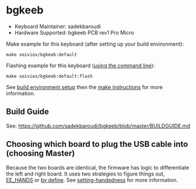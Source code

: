 # bgkeeb

* Keyboard Maintainer: sadekbaroudi
* Hardware Supported: bgkeeb PCB rev1 Pro Micro

Make example for this keyboard (after setting up your build environment):

    make xoiviox/bgkeeb:default

Flashing example for this keyboard ([using the command line](https://docs.qmk.fm/#/newbs_flashing?id=flash-your-keyboard-from-the-command-line)):

    make xoiviox/bgkeeb:default:flash

See [build environment setup](https://docs.qmk.fm/#/getting_started_build_tools) then the [make instructions](https://docs.qmk.fm/#/getting_started_make_guide) for more information.

## Build Guide

See:
https://github.com/sadekbaroudi/bgkeeb/blob/master/BUILDGUIDE.md

## Choosing which board to plug the USB cable into (choosing Master)

Because the two boards are identical, the firmware has logic to differentiate the left and right board. It uses two strategies to figure things out, [EE_HANDS](https://docs.qmk.fm/#/feature_split_keyboard?id=handedness-by-eeprom) or [by define](https://docs.qmk.fm/#/feature_split_keyboard?id=handedness-by-define). See [setting-handedness](https://docs.qmk.fm/#/config_options?id=setting-handedness) for more information.
